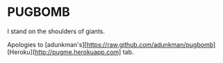# PUGBOMB

I stand on the shoulders of giants.

Apologies to [adunkman's][https://raw.github.com/adunkman/pugbomb] [Heroku][http://pugme.herokuapp.com] tab.
